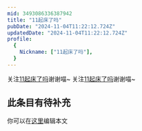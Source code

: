 ```yaml
---
mid: 3493086336387942
title: "11起床了吗"
pubDate: "2024-11-04T11:22:12.724Z"
updatedDate: "2024-11-04T11:22:12.724Z"
profile:
  {
    Nickname: ["11起床了吗"],
  }
---
```


关注[11起床了吗](https://space.bilibili.com/3493086336387942)谢谢喵~ 关注[11起床了吗](https://space.bilibili.com/3493086336387942)谢谢喵~

## 此条目有待补充
你可以在[这里](https://github.com/Yuhanawa/VTuber.ICU-Content/edit/master/v/11起床了吗/index.md)编辑本文
